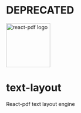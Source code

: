 # DEPRECATED

<img src="https://github.com/react-pdf/site/blob/master/src/static/images/logo.png" alt="react-pdf logo" width="120px" />

# text-layout

React-pdf text layout engine
